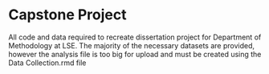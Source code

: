 # Capstone Project

All code and data required to recreate dissertation project for Department of Methodology at LSE. 
The majority of the necessary datasets are provided, however the analysis file is too big for upload and must be created using the Data Collection.rmd file
